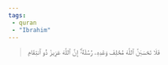 ```yaml
---
tags: 
 - quran 
 - "Ibrahim"
---
```


> فَلَا تَحۡسَبَنَّ ٱللَّهَ مُخۡلِفَ وَعۡدِهِۦ رُسُلَهُۥٓۚ إِنَّ ٱللَّهَ عَزِيزٞ ذُو ٱنتِقَامٖ
